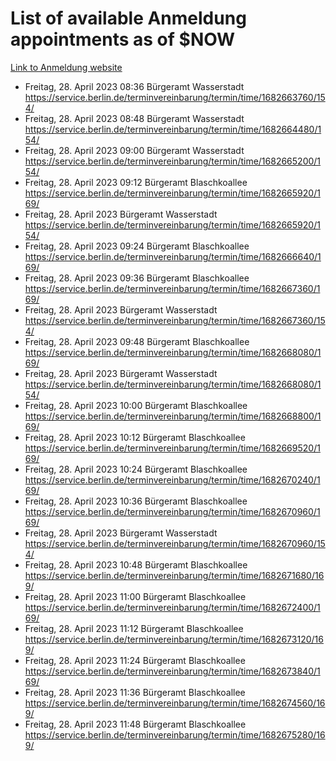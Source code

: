 # List of available Anmeldung appointments as of $NOW
[Link to Anmeldung website](https://service.berlin.de/terminvereinbarung/termin/tag.php?termin=1&anliegen[]=120686&dienstleisterlist=122210,122217,327316,122219,327312,122227,327314,122231,327346,122243,327348,122254,122252,329742,122260,329745,122262,329748,122271,327278,122273,327274,122277,327276,330436,122280,327294,122282,327290,122284,327292,122291,327270,122285,327266,122286,327264,122296,327268,150230,329760,122297,327286,122294,327284,122312,329763,122314,329775,122304,327330,122311,327334,122309,327332,317869,122281,327352,122279,329772,122283,122276,327324,122274,327326,122267,329766,122246,327318,122251,327320,122257,327322,122208,327298,122226,327300&herkunft=http%3A%2F%2Fservice.berlin.de%2Fdienstleistung%2F120686%2F)
- Freitag, 28. April 2023 08:36 Bürgeramt Wasserstadt https://service.berlin.de/terminvereinbarung/termin/time/1682663760/154/
- Freitag, 28. April 2023 08:48 Bürgeramt Wasserstadt https://service.berlin.de/terminvereinbarung/termin/time/1682664480/154/
- Freitag, 28. April 2023 09:00 Bürgeramt Wasserstadt https://service.berlin.de/terminvereinbarung/termin/time/1682665200/154/
- Freitag, 28. April 2023 09:12 Bürgeramt Blaschkoallee https://service.berlin.de/terminvereinbarung/termin/time/1682665920/169/
- Freitag, 28. April 2023  Bürgeramt Wasserstadt https://service.berlin.de/terminvereinbarung/termin/time/1682665920/154/
- Freitag, 28. April 2023 09:24 Bürgeramt Blaschkoallee https://service.berlin.de/terminvereinbarung/termin/time/1682666640/169/
- Freitag, 28. April 2023 09:36 Bürgeramt Blaschkoallee https://service.berlin.de/terminvereinbarung/termin/time/1682667360/169/
- Freitag, 28. April 2023  Bürgeramt Wasserstadt https://service.berlin.de/terminvereinbarung/termin/time/1682667360/154/
- Freitag, 28. April 2023 09:48 Bürgeramt Blaschkoallee https://service.berlin.de/terminvereinbarung/termin/time/1682668080/169/
- Freitag, 28. April 2023  Bürgeramt Wasserstadt https://service.berlin.de/terminvereinbarung/termin/time/1682668080/154/
- Freitag, 28. April 2023 10:00 Bürgeramt Blaschkoallee https://service.berlin.de/terminvereinbarung/termin/time/1682668800/169/
- Freitag, 28. April 2023 10:12 Bürgeramt Blaschkoallee https://service.berlin.de/terminvereinbarung/termin/time/1682669520/169/
- Freitag, 28. April 2023 10:24 Bürgeramt Blaschkoallee https://service.berlin.de/terminvereinbarung/termin/time/1682670240/169/
- Freitag, 28. April 2023 10:36 Bürgeramt Blaschkoallee https://service.berlin.de/terminvereinbarung/termin/time/1682670960/169/
- Freitag, 28. April 2023  Bürgeramt Wasserstadt https://service.berlin.de/terminvereinbarung/termin/time/1682670960/154/
- Freitag, 28. April 2023 10:48 Bürgeramt Blaschkoallee https://service.berlin.de/terminvereinbarung/termin/time/1682671680/169/
- Freitag, 28. April 2023 11:00 Bürgeramt Blaschkoallee https://service.berlin.de/terminvereinbarung/termin/time/1682672400/169/
- Freitag, 28. April 2023 11:12 Bürgeramt Blaschkoallee https://service.berlin.de/terminvereinbarung/termin/time/1682673120/169/
- Freitag, 28. April 2023 11:24 Bürgeramt Blaschkoallee https://service.berlin.de/terminvereinbarung/termin/time/1682673840/169/
- Freitag, 28. April 2023 11:36 Bürgeramt Blaschkoallee https://service.berlin.de/terminvereinbarung/termin/time/1682674560/169/
- Freitag, 28. April 2023 11:48 Bürgeramt Blaschkoallee https://service.berlin.de/terminvereinbarung/termin/time/1682675280/169/
